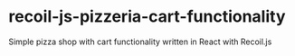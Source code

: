 # recoil-js-pizzeria-cart-functionality
Simple pizza shop with cart functionality written in React with Recoil.js
